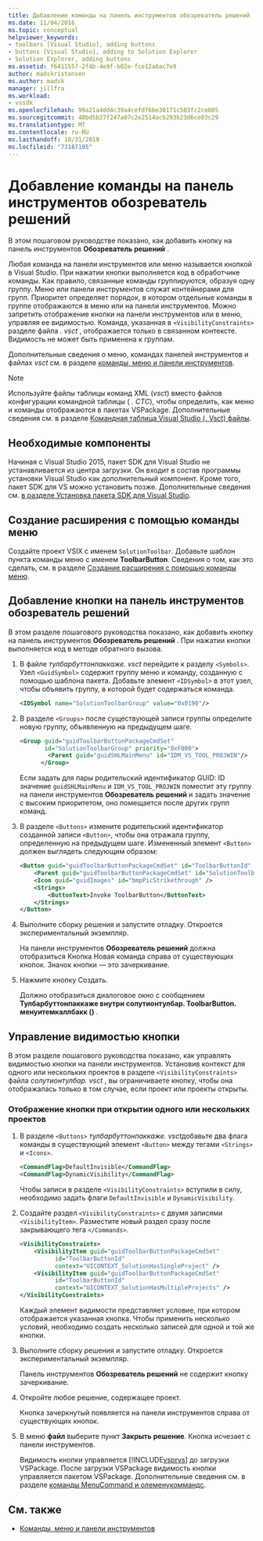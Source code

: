 ```yaml
---
title: Добавление команды на панель инструментов обозреватель решений | Документация Майкрософт
ms.date: 11/04/2016
ms.topic: conceptual
helpviewer_keywords:
- toolbars [Visual Studio], adding buttons
- buttons [Visual Studio], adding to Solution Explorer
- Solution Explorer, adding buttons
ms.assetid: f6411557-2f4b-4e9f-b02e-fce12a6ac7e9
author: madskristensen
ms.author: madsk
manager: jillfra
ms.workload:
- vssdk
ms.openlocfilehash: 99a21a4dd4c39a4cefdf6be30171c503fc2ce005
ms.sourcegitcommit: 40bd5b27f247a07c2e2514acb293b23d6ce03c29
ms.translationtype: MT
ms.contentlocale: ru-RU
ms.lasthandoff: 10/31/2019
ms.locfileid: "73187105"
---
```

# <a name="add-a-command-to-the-solution-explorer-toolbar"></a>Добавление команды на панель инструментов обозреватель решений
В этом пошаговом руководстве показано, как добавить кнопку на панель инструментов **Обозреватель решений** .

 Любая команда на панели инструментов или меню называется кнопкой в Visual Studio. При нажатии кнопки выполняется код в обработчике команды. Как правило, связанные команды группируются, образуя одну группу. Меню или панели инструментов служат контейнерами для групп. Приоритет определяет порядок, в котором отдельные команды в группе отображаются в меню или на панели инструментов. Можно запретить отображение кнопки на панели инструментов или в меню, управляя ее видимостью. Команда, указанная в `<VisibilityConstraints>` разделе файла *. vsct* , отображается только в связанном контексте. Видимость не может быть применена к группам.

 Дополнительные сведения о меню, командах панелей инструментов и файлах *vsct* см. в разделе [команды, меню и панели инструментов](../extensibility/internals/commands-menus-and-toolbars.md).

> [!NOTE]
> Используйте файлы таблицы команд XML (*vsct*) вместо файлов конфигурации командной таблицы ( *. CTC*), чтобы определить, как меню и команды отображаются в пакетах VSPackage. Дополнительные сведения см. в разделе [Командная таблица Visual Studio (. Vsct) файлы](../extensibility/internals/visual-studio-command-table-dot-vsct-files.md).

## <a name="prerequisites"></a>Необходимые компоненты
 Начиная с Visual Studio 2015, пакет SDK для Visual Studio не устанавливается из центра загрузки. Он входит в состав программы установки Visual Studio как дополнительный компонент. Кроме того, пакет SDK для VS можно установить позже. Дополнительные сведения см. [в разделе Установка пакета SDK для Visual Studio](../extensibility/installing-the-visual-studio-sdk.md).

## <a name="create-an-extension-with-a-menu-command"></a>Создание расширения с помощью команды меню
 Создайте проект VSIX с именем `SolutionToolbar`. Добавьте шаблон пункта команды меню с именем **ToolbarButton**. Сведения о том, как это сделать, см. в разделе [Создание расширения с помощью команды меню](../extensibility/creating-an-extension-with-a-menu-command.md).

## <a name="add-a-button-to-the-solution-explorer-toolbar"></a>Добавление кнопки на панель инструментов обозреватель решений
 В этом разделе пошагового руководства показано, как добавить кнопку на панель инструментов **Обозреватель решений** . При нажатии кнопки выполняется код в методе обратного вызова.

1. В файле *тулбарбуттонпаккаже. vsct* перейдите к разделу `<Symbols>`. Узел `<GuidSymbol>` содержит группу меню и команду, созданную с помощью шаблона пакета. Добавьте элемент `<IDSymbol>` в этот узел, чтобы объявить группу, в которой будет содержаться команда.

    ```xml
    <IDSymbol name="SolutionToolbarGroup" value="0x0190"/>
    ```

2. В разделе `<Groups>` после существующей записи группы определите новую группу, объявленную на предыдущем шаге.

    ```xml
    <Group guid="guidToolbarButtonPackageCmdSet"
           id="SolutionToolbarGroup" priority="0xF000">
            <Parent guid="guidSHLMainMenu" id="IDM_VS_TOOL_PROJWIN"/>
          </Group>
    ```

     Если задать для пары родительский идентификатор GUID: ID значение `guidSHLMainMenu` и `IDM_VS_TOOL_PROJWIN` поместит эту группу на панели инструментов **Обозреватель решений** и задать значение с высоким приоритетом, оно помещается после других групп команд.

3. В разделе `<Buttons>` измените родительский идентификатор созданной записи `<Button>`, чтобы она отражала группу, определенную на предыдущем шаге. Измененный элемент `<Button>` должен выглядеть следующим образом:

    ```xml
    <Button guid="guidToolbarButtonPackageCmdSet" id="ToolbarButtonId" priority="0x0100" type="Button">
        <Parent guid="guidToolbarButtonPackageCmdSet" id="SolutionToolbarGroup" />
        <Icon guid="guidImages" id="bmpPicStrikethrough" />
        <Strings>
            <ButtonText>Invoke ToolbarButton</ButtonText>
        </Strings>
    </Button>
    ```

4. Выполните сборку решения и запустите отладку. Откроется экспериментальный экземпляр.

     На панели инструментов **Обозреватель решений** должна отобразиться Кнопка Новая команда справа от существующих кнопок. Значок кнопки — это зачеркивание.

5. Нажмите кнопку Создать.

     Должно отобразиться диалоговое окно с сообщением **Тулбарбуттонпаккаже внутри солутионтулбар. ToolbarButton. менуитемкаллбакк ()** .

## <a name="control-the-visibility-of-a-button"></a>Управление видимостью кнопки
 В этом разделе пошагового руководства показано, как управлять видимостью кнопки на панели инструментов. Установив контекст для одного или нескольких проектов в разделе `<VisibilityConstraints>` файла *солутионтулбар. vsct* , вы ограничиваете кнопку, чтобы она отображалась только в том случае, если проект или проекты открыты.

### <a name="to-display-a-button-when-one-or-more-projects-are-open"></a>Отображение кнопки при открытии одного или нескольких проектов

1. В разделе `<Buttons>` *тулбарбуттонпаккаже. vsct*добавьте два флага команды в существующий элемент `<Button>` между тегами `<Strings>` и `<Icons>`.

   ```xml
   <CommandFlag>DefaultInvisible</CommandFlag>
   <CommandFlag>DynamicVisibility</CommandFlag>
   ```

    Чтобы записи в разделе `<VisibilityConstraints>` вступили в силу, необходимо задать флаги `DefaultInvisible` и `DynamicVisibility`.

2. Создайте раздел `<VisibilityConstraints>` с двумя записями `<VisibilityItem>`. Разместите новый раздел сразу после закрывающего тега `</Commands>`.

   ```xml
   <VisibilityConstraints>
       <VisibilityItem guid="guidToolbarButtonPackageCmdSet"
             id="ToolbarButtonId"
             context="UICONTEXT_SolutionHasSingleProject" />
       <VisibilityItem guid="guidToolbarButtonPackageCmdSet"
             id="ToolbarButtonId"
             context="UICONTEXT_SolutionHasMultipleProjects" />
   </VisibilityConstraints>
   ```

    Каждый элемент видимости представляет условие, при котором отображается указанная кнопка. Чтобы применить несколько условий, необходимо создать несколько записей для одной и той же кнопки.

3. Выполните сборку решения и запустите отладку. Откроется экспериментальный экземпляр.

    Панель инструментов **Обозреватель решений** не содержит кнопку зачеркивание.

4. Откройте любое решение, содержащее проект.

    Кнопка зачеркнутый появляется на панели инструментов справа от существующих кнопок.

5. В меню **файл** выберите пункт **Закрыть решение**. Кнопка исчезает с панели инструментов.

   Видимость кнопки управляется [!INCLUDE[vsprvs](../code-quality/includes/vsprvs_md.md)] до загрузки VSPackage. После загрузки VSPackage видимость кнопки управляется пакетом VSPackage.  Дополнительные сведения см. в разделе [команды MenuCommand и олеменукоммандс](/visualstudio/extensibility/menucommands-vs-olemenucommands?view=vs-2015).

## <a name="see-also"></a>См. также
- [Команды, меню и панели инструментов](../extensibility/internals/commands-menus-and-toolbars.md)